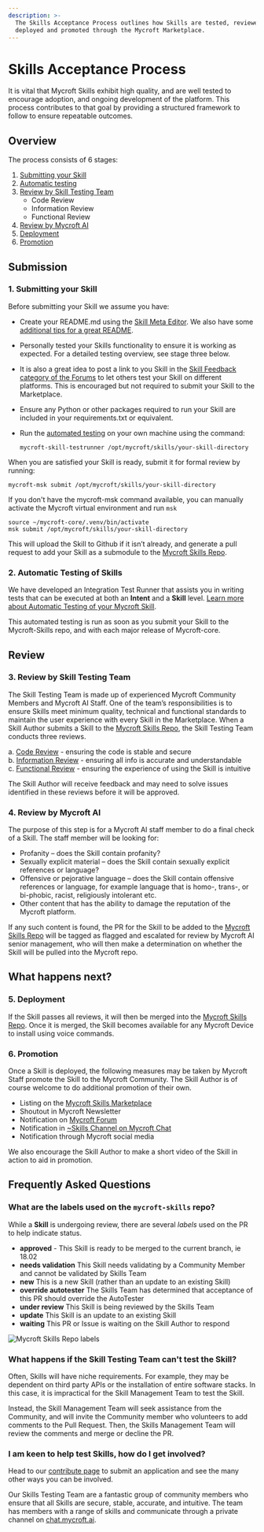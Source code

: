 ```yaml
---
description: >-
  The Skills Acceptance Process outlines how Skills are tested, reviewed,
  deployed and promoted through the Mycroft Marketplace.
---
```


# Skills Acceptance Process

It is vital that Mycroft Skills exhibit high quality, and are well tested to encourage adoption, and ongoing development of the platform. This process contributes to that goal by providing a structured framework to follow to ensure repeatable outcomes.

## Overview

The process consists of 6 stages:

1. [Submitting your Skill](./#1-submitting-your-skill)
2. [Automatic testing](./#2-automatic-testing-of-skills)
3. [Review by Skill Testing Team](./#3-review-by-skill-testing-team)
   * Code Review
   * Information Review
   * Functional Review
4. [Review by Mycroft AI](./#4-review-by-mycroft-ai)
5. [Deployment](./#5-deployment)
6. [Promotion](./#6-promotion)

## Submission

### 1. Submitting your Skill

Before submitting your Skill we assume you have:

* Create your README.md using the [Skill Meta Editor](https://mycroft.ai/skill-meta-editor). We also have some [additional tips for a great README](../skill-readme-md.md).
* Personally tested your Skills functionality to ensure it is working as expected. For a detailed testing overview, see stage three below.
* It is also a great idea to post a link to you Skill in the [Skill Feedback category of the Forums](https://community.mycroft.ai/c/skill-feedback) to let others test your Skill on different platforms. This is encouraged but not required to submit your Skill to the Marketplace.
* Ensure any Python or other packages required to run your Skill are included in your requirements.txt or equivalent.
* Run the [automated testing](../../voight-kampff/automatic-testing.md) on your own machine using the command:

  `mycroft-skill-testrunner /opt/mycroft/skills/your-skill-directory`

When you are satisfied your Skill is ready, submit it for formal review by running: 
```
mycroft-msk submit /opt/mycroft/skills/your-skill-directory
``` 

If you don't have the mycroft-msk command available, you can manually activate the Mycroft virtual environment and run `msk`
```
source ~/mycroft-core/.venv/bin/activate
msk submit /opt/mycroft/skills/your-skill-directory
```

This will upload the Skill to Github if it isn’t already, and generate a pull request to add your Skill as a submodule to the [Mycroft Skills Repo](https://github.com/MycroftAI/mycroft-skills).

### 2. Automatic Testing of Skills

We have developed an Integration Test Runner that assists you in writing tests that can be executed at both an **Intent** and a **Skill** level. [Learn more about Automatic Testing of your Mycroft Skill](../../voight-kampff/automatic-testing.md).

This automated testing is run as soon as you submit your Skill to the Mycroft-Skills repo, and with each major release of Mycroft-core.

## Review

### 3. Review by Skill Testing Team

The Skill Testing Team is made up of experienced Mycroft Community Members and Mycroft AI Staff. One of the team’s responsibilities is to ensure Skills meet minimum quality, technical and functional standards to maintain the user experience with every Skill in the Marketplace. When a Skill Author submits a Skill to the [Mycroft Skills Repo](https://github.com/MycroftAI/mycroft-skills), the Skill Testing Team conducts three reviews.

a. [Code Review](skills-review-code-template.md) - ensuring the code is stable and secure  
b. [Information Review](skills-review-information-template.md) - ensuring all info is accurate and understandable  
c. [Functional Review](skills-review-functional-template.md) - ensuring the experience of using the Skill is intuitive

The Skill Author will receive feedback and may need to solve issues identified in these reviews before it will be approved.

### 4. Review by Mycroft AI

The purpose of this step is for a Mycroft AI staff member to do a final check of a Skill. The staff member will be looking for:

* Profanity – does the Skill contain profanity?
* Sexually explicit material – does the Skill contain sexually explicit references or language?
* Offensive or pejorative language – does the Skill contain offensive references or language, for example language that is homo-, trans-, or bi-phobic, racist, religiously intolerant etc.
* Other content that has the ability to damage the reputation of the Mycroft platform.

If any such content is found, the PR for the Skill to be added to the [Mycroft Skills Repo](https://github.com/MycroftAI/mycroft-skills) will be tagged as flagged and escalated for review by Mycroft AI senior management, who will then make a determination on whether the Skill will be pulled into the Mycroft repo.

## What happens next?

### 5. Deployment

If the Skill passes all reviews, it will then be merged into the [Mycroft Skills Repo](https://github.com/MycroftAI/mycroft-skills). Once it is merged, the Skill becomes available for any Mycroft Device to install using voice commands.

### 6. Promotion

Once a Skill is deployed, the following measures may be taken by Mycroft Staff promote the Skill to the Mycroft Community. The Skill Author is of course welcome to do additional promotion of their own.

* Listing on the [Mycroft Skills Marketplace](https://market.mycroft.ai/)
* Shoutout in Mycroft Newsletter
* Notification on [Mycroft Forum](https://community.mycroft.ai/)
* Notification in [~Skills Channel on Mycroft Chat](https://chat.mycroft.ai/community/channels/skills)
* Notification through Mycroft social media

We also encourage the Skill Author to make a short video of the Skill in action to aid in promotion.

## Frequently Asked Questions

### What are the labels used on the `mycroft-skills` repo?

While a **Skill** is undergoing review, there are several _labels_ used on the PR to help indicate status.

* **approved** - This Skill is ready to be merged to the current branch, ie 18.02
* **needs validation** This Skill needs validating by a Community Member and cannot be validated by Skills Team
* **new** This is a new Skill \(rather than an update to an existing Skill\)
* **override autotester** The Skills Team has determined that acceptance of this PR should override the AutoTester
* **under review** This Skill is being reviewed by the Skills Team
* **update** This Skill is an update to an existing Skill
* **waiting** This PR or Issue is waiting on the Skill Author to respond

![Mycroft Skills Repo labels](https://mycroft.ai/wp-content/uploads/2018/06/mycroft-skils-repo-labels.png)

### What happens if the Skill Testing Team can't test the Skill?

Often, Skills will have niche requirements. For example, they may be dependent on third party APIs or the installation of entire software stacks. In this case, it is impractical for the Skill Management Team to test the Skill.

Instead, the Skill Management Team will seek assistance from the Community, and will invite the Community member who volunteers to add comments to the Pull Request. Then, the Skills Management Team will review the comments and merge or decline the PR.

### I am keen to help test Skills, how do I get involved?

Head to our [contribute page](https://mycroft.ai/contribute/#suggest-and-test-skills) to submit an application and see the many other ways you can be involved.

Our Skills Testing Team are a fantastic group of community members who ensure that all Skills are secure, stable, accurate, and intuitive. The team has members with a range of skills and communicate through a private channel on [chat.mycroft.ai](https://chat.mycroft.ai/).

